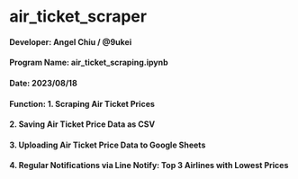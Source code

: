 # air_ticket_scraper

#### Developer: Angel Chiu / @9ukei
#### Program Name: air_ticket_scraping.ipynb
#### Date: 2023/08/18
#### Function: 1. Scraping Air Ticket Prices
####           2. Saving Air Ticket Price Data as CSV
####           3. Uploading Air Ticket Price Data to Google Sheets
####           4. Regular Notifications via Line Notify: Top 3 Airlines with Lowest Prices
